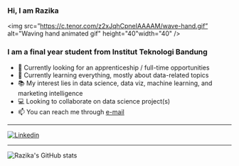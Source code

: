 ### Hi, I am Razika 
<img src=”https://c.tenor.com/z2xJqhCpneIAAAAM/wave-hand.gif” alt="Waving hand animated gif" height="40"width="40" />
### I am a final year student from Institut Teknologi Bandung 
- 💼 Currently looking for an apprenticeship / full-time opportunities
- 🌱 Currently learning everything, mostly about data-related topics
- 📚 My interest lies in data science, data viz, machine learning, and marketing intelligence
- 💻 Looking to collaborate on data science project(s)
- 📫 You can reach me through [e-mail](mailto:razikaalmira@gmail.com)

---

[![Linkedin](https://img.shields.io/badge/Linkedin-0077B5?style=for-the-badge&logo=linkedin&logoColor=white)](https://www.linkedin.com/in/razikaalmira/)

---

<img align="center" alt="Razika's GitHub stats" src="https://github-readme-stats.vercel.app/api?username=razikaalmira&count_private=true&show_icons=true&theme=radical" />